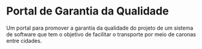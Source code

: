 # Portal de Garantia da Qualidade
Um portal para promover a garantia da qualidade do projeto de um sistema de software que tem o objetivo de facilitar o transporte por meio de caronas entre cidades.
